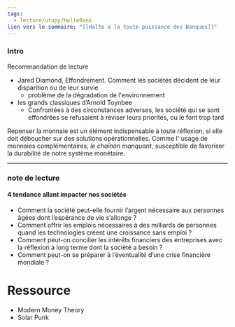 ```yaml
---
tags:
  - lecture/utupy/HalteBank
lien vers le sommaire: "[[Halte a la toute puissance des Banques]]"
---
```


### Intro 
Recommandation de lecture
- Jared Diamond, Effondrement. Comment les sociétés décident de leur disparition ou de leur survie
	- problème de la dégradation de l'environnement
- les grands classiques d’Arnold Toynbee
	- Confrontées à des circonstances adverses, les société qui se sont effondrées se refusaient à réviser leurs priorités, ou le font trop tard


Repenser la monnaie est un élément indispensable à toute réflexion, si elle doit déboucher sur des solutions opérationnelles. Comme l' usage de monnaies complémentaires, *le chaînon manquant*, susceptible de favoriser la durabilité de notre système monétaire.

----
### note de lecture

#### 4 tendance allant impacter nos sociétés
- Comment la société peut-elle fournir l’argent nécessaire aux personnes âgées dont l’espérance de vie s’allonge ?
- Comment offrir les emplois nécessaires à des milliards de personnes quand les technologies créent une croissance sans emploi ?
- Comment peut-on concilier les intérêts financiers des entreprises avec la réflexion à long terme dont la société a besoin ? 
- Comment peut-on se préparer à l’éventualité d’une crise financière mondiale ?



# Ressource
- Modern Money Theory
- Solar Punk